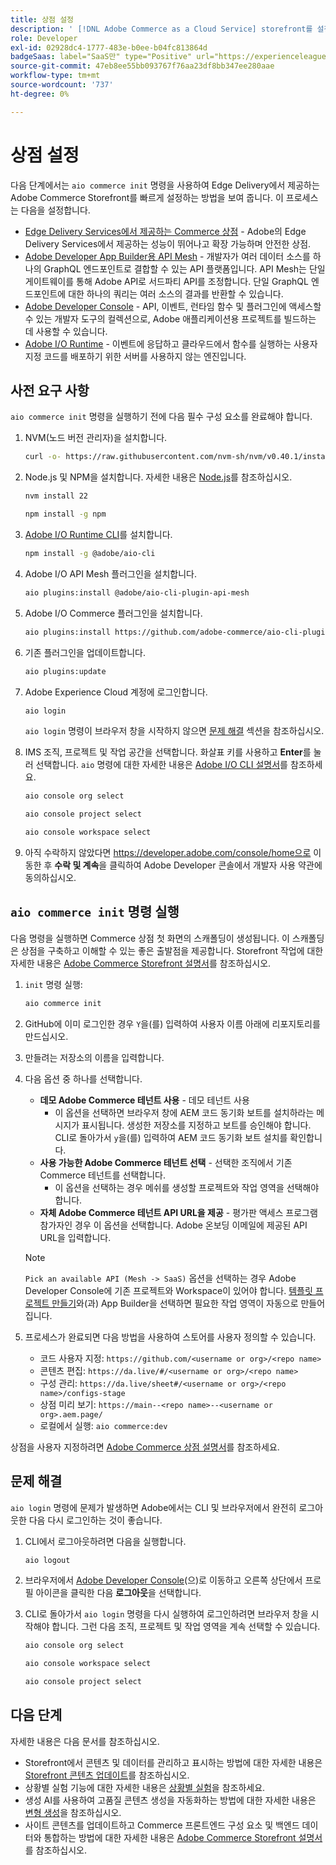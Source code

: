 ```yaml
---
title: 상점 설정
description: ' [!DNL Adobe Commerce as a Cloud Service] storefront를 설정하는 스캐폴딩 도구를 실행하는 방법에 대해 알아봅니다.'
role: Developer
exl-id: 02928dc4-1777-483e-b0ee-b04fc813864d
badgeSaas: label="SaaS만" type="Positive" url="https://experienceleague.adobe.com/en/docs/commerce/user-guides/product-solutions" tooltip="Adobe Commerce as a Cloud Service 및 Adobe Commerce Optimizer 프로젝트에만 적용됩니다(Adobe 관리 SaaS 인프라)."
source-git-commit: 47eb8ee55bb093767f76aa23df8bb347ee280aae
workflow-type: tm+mt
source-wordcount: '737'
ht-degree: 0%

---
```


# 상점 설정

다음 단계에서는 `aio commerce init` 명령을 사용하여 Edge Delivery에서 제공하는 Adobe Commerce Storefront를 빠르게 설정하는 방법을 보여 줍니다. 이 프로세스는 다음을 설정합니다.

* [Edge Delivery Services에서 제공하는 Commerce 상점](https://experienceleague.adobe.com/developer/commerce/storefront/get-started/) - Adobe의 Edge Delivery Services에서 제공하는 성능이 뛰어나고 확장 가능하며 안전한 상점.
* [Adobe Developer App Builder용 API Mesh](https://developer.adobe.com/graphql-mesh-gateway/mesh/) - 개발자가 여러 데이터 소스를 하나의 GraphQL 엔드포인트로 결합할 수 있는 API 플랫폼입니다. API Mesh는 단일 게이트웨이를 통해 Adobe API로 서드파티 API를 조정합니다. 단일 GraphQL 엔드포인트에 대한 하나의 쿼리는 여러 소스의 결과를 반환할 수 있습니다.
* [Adobe Developer Console](https://developer.adobe.com/developer-console/docs/guides/) - API, 이벤트, 런타임 함수 및 플러그인에 액세스할 수 있는 개발자 도구의 컬렉션으로, Adobe 애플리케이션용 프로젝트를 빌드하는 데 사용할 수 있습니다.
* [Adobe I/O Runtime](https://developer.adobe.com/runtime/docs/) - 이벤트에 응답하고 클라우드에서 함수를 실행하는 사용자 지정 코드를 배포하기 위한 서버를 사용하지 않는 엔진입니다.

## 사전 요구 사항

`aio commerce init` 명령을 실행하기 전에 다음 필수 구성 요소를 완료해야 합니다.

1. NVM(노드 버전 관리자)을 설치합니다.

   ```bash
   curl -o- https://raw.githubusercontent.com/nvm-sh/nvm/v0.40.1/install.sh | bash
   ```

1. Node.js 및 NPM을 설치합니다. 자세한 내용은 [Node.js](https://nodejs.org/en/)를 참조하십시오.

   ```bash
   nvm install 22
   ```

   ```bash
   npm install -g npm
   ```

1. [Adobe I/O Runtime CLI](https://developer.adobe.com/runtime/docs/guides/tools/cli_install/)를 설치합니다.

   ```bash
   npm install -g @adobe/aio-cli
   ```

1. Adobe I/O API Mesh 플러그인을 설치합니다.

   ```bash
   aio plugins:install @adobe/aio-cli-plugin-api-mesh
   ```

1. Adobe I/O Commerce 플러그인을 설치합니다.

   ```bash
   aio plugins:install https://github.com/adobe-commerce/aio-cli-plugin-commerce
   ```

1. 기존 플러그인을 업데이트합니다.

   ```bash
   aio plugins:update
   ```

1. Adobe Experience Cloud 계정에 로그인합니다.

   ```bash
   aio login
   ```

   `aio login` 명령이 브라우저 창을 시작하지 않으면 [문제 해결](#troubleshooting) 섹션을 참조하십시오.

1. IMS 조직, 프로젝트 및 작업 공간을 선택합니다. 화살표 키를 사용하고 **Enter**&#x200B;를 눌러 선택합니다. `aio` 명령에 대한 자세한 내용은 [Adobe I/O CLI 설명서](https://github.com/adobe/aio-cli-plugin-console?tab=readme-ov-file#commands)를 참조하세요.

   ```bash
   aio console org select
   ```

   ```bash
   aio console project select
   ```

   ```bash
   aio console workspace select
   ```

1. 아직 수락하지 않았다면 https://developer.adobe.com/console/home으로 이동한 후 **수락 및 계속**&#x200B;을 클릭하여 Adobe Developer 콘솔에서 개발자 사용 약관에 동의하십시오.

## `aio commerce init` 명령 실행

다음 명령을 실행하면 Commerce 상점 첫 화면의 스캐폴딩이 생성됩니다. 이 스캐폴딩은 상점을 구축하고 이해할 수 있는 좋은 출발점을 제공합니다. Storefront 작업에 대한 자세한 내용은 [Adobe Commerce Storefront 설명서](https://experienceleague.adobe.com/developer/commerce/storefront/)를 참조하십시오.


1. `init` 명령 실행:

   ```bash
   aio commerce init
   ```

1. GitHub에 이미 로그인한 경우 `Y`을(를) 입력하여 사용자 이름 아래에 리포지토리를 만드십시오.

1. 만들려는 저장소의 이름을 입력합니다.

1. 다음 옵션 중 하나를 선택합니다.

   * **데모 Adobe Commerce 테넌트 사용** - 데모 테넌트 사용
      * 이 옵션을 선택하면 브라우저 창에 AEM 코드 동기화 보트를 설치하라는 메시지가 표시됩니다. 생성한 저장소를 지정하고 보트를 승인해야 합니다. CLI로 돌아가서 `y`을(를) 입력하여 AEM 코드 동기화 보트 설치를 확인합니다.
   * **사용 가능한 Adobe Commerce 테넌트 선택** - 선택한 조직에서 기존 Commerce 테넌트를 선택합니다.
      * 이 옵션을 선택하는 경우 메쉬를 생성할 프로젝트와 작업 영역을 선택해야 합니다.
   * **자체 Adobe Commerce 테넌트 API URL을 제공** - 평가판 액세스 프로그램 참가자인 경우 이 옵션을 선택합니다. Adobe 온보딩 이메일에 제공된 API URL을 입력합니다.

   >[!NOTE]
   >
   >`Pick an available API (Mesh -> SaaS)` 옵션을 선택하는 경우 Adobe Developer Console에 기존 프로젝트와 Workspace이 있어야 합니다. [템플릿 프로젝트 만들기](https://developer.adobe.com/developer-console/docs/guides/projects/projects-template/)와(과) App Builder을 선택하면 필요한 작업 영역이 자동으로 만들어집니다.

1. 프로세스가 완료되면 다음 방법을 사용하여 스토어를 사용자 정의할 수 있습니다.

   * 코드 사용자 지정: `https://github.com/<username or org>/<repo name>`
   * 콘텐츠 편집: `https://da.live/#/<username or org>/<repo name>`
   * 구성 관리: `https://da.live/sheet#/<username or org>/<repo name>/configs-stage`
   * 상점 미리 보기: `https://main--<repo name>--<username or org>.aem.page/`
   * 로컬에서 실행: `aio commerce:dev`

상점을 사용자 지정하려면 [Adobe Commerce 상점 설명서](https://experienceleague.adobe.com/developer/commerce/storefront/)를 참조하세요.

## 문제 해결

`aio login` 명령에 문제가 발생하면 Adobe에서는 CLI 및 브라우저에서 완전히 로그아웃한 다음 다시 로그인하는 것이 좋습니다.

1. CLI에서 로그아웃하려면 다음을 실행합니다.

   ```bash
   aio logout
   ```

1. 브라우저에서 [Adobe Developer Console](https://developer.adobe.com/console)&#x200B;(으)로 이동하고 오른쪽 상단에서 프로필 아이콘을 클릭한 다음 **로그아웃**&#x200B;을 선택합니다.

1. CLI로 돌아가서 `aio login` 명령을 다시 실행하여 로그인하려면 브라우저 창을 시작해야 합니다. 그런 다음 조직, 프로젝트 및 작업 영역을 계속 선택할 수 있습니다.

   ```bash
   aio console org select
   ```

   ```bash
   aio console workspace select
   ```

   ```bash
   aio console project select
   ```

## 다음 단계

자세한 내용은 다음 문서를 참조하십시오.

* Storefront에서 콘텐츠 및 데이터를 관리하고 표시하는 방법에 대한 자세한 내용은 [Storefront 콘텐츠 업데이트](./use-cases.md#update-storefront-content)를 참조하십시오.
* 상황별 실험 기능에 대한 자세한 내용은 [상황별 실험](./use-cases.md#contextual-experimentation)을 참조하세요.
* 생성 AI를 사용하여 고품질 콘텐츠 생성을 자동화하는 방법에 대한 자세한 내용은 [변형 생성](./use-cases.md#generate-variations)을 참조하십시오.
* 사이트 콘텐츠를 업데이트하고 Commerce 프론트엔드 구성 요소 및 백엔드 데이터와 통합하는 방법에 대한 자세한 내용은 [Adobe Commerce Storefront 설명서](https://experienceleague.adobe.com/developer/commerce/storefront/)를 참조하십시오.
